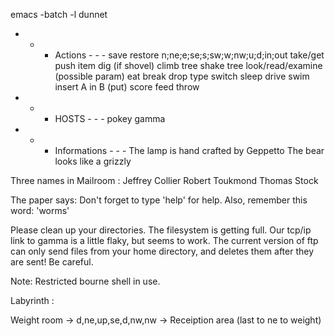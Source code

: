 

emacs -batch -l dunnet

 - - - Actions - - -
save
restore
n;ne;e;se;s;sw;w;nw;u;d;in;out
take/get
push item
dig (if shovel)
climb tree
shake tree
look/read/examine (possible param)
eat
break
drop
type
switch
sleep
drive
swim
insert A in B (put)
score
feed
throw

 - - - HOSTS - - -
pokey
gamma


 - - - Informations - - -
The lamp is hand crafted by Geppetto
The bear looks like a grizzly

Three names in Mailroom :
Jeffrey Collier
Robert Toukmond
Thomas Stock

The paper says: Don't forget to type 'help' for help.
Also, remember this word: 'worms'

Please clean up your directories.  The filesystem is getting full.
Our tcp/ip link to gamma is a little flaky, but seems to work.
The current version of ftp can only send files from your home
directory, and deletes them after they are sent!  Be careful.

Note: Restricted bourne shell in use.


Labyrinth :

Weight room -> d,ne,up,se,d,nw,nw -> Receiption area (last to ne to weight)